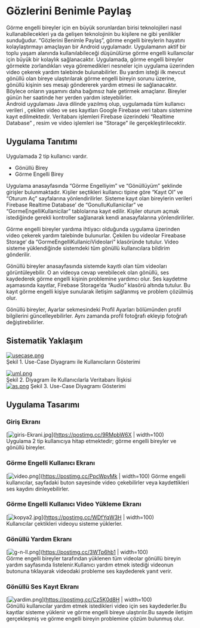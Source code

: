 # Gözlerini Benimle Paylaş
Görme engelli bireyler için en büyük sorunlardan birisi teknolojileri nasıl kullanabilecekleri ya da gelişen teknolojinin bu kişilere ne gibi yenilikler sunduğudur. “Gözlerini Benimle Paylaş”, görme engelli bireylerin hayatını kolaylaştırmayı amaçlayan bir Android uygulamadır. Uygulamanın aktif bir toplu yaşam alanında kullanılabileceği düşünülürse görme engelli kullanıcılar için büyük bir kolaylık sağlanacaktır. 
Uygulamada, görme engelli bireyler görmekte zorlandıkları veya göremedikleri nesneler için uygulama üzerinden video çekerek yardım talebinde bulunabilirler. Bu yardım isteği ilk mevcut gönüllü olan bireye ulaştırılarak görme engelli bireyin sorunu üzerine, gönüllü kişinin ses mesajı göndererek yardım etmesi ile sağlanacaktır. Böylece onların yaşamını daha bağımsız hale getirmek amaçlanır. Bireyler günün her saatinde her yerden yardım isteyebilirler.  
Android uygulaması Java dilinde yazılmış olup, uygulamada tüm kullanıcı verileri , çekilen video ve ses kayıtları Google Firebase veri tabanı sistemine kayıt edilmektedir. Veritabanı işlemleri Firebase üzerindeki “Realtime Database” , resim ve video işlemleri ise “Storage” ile gerçekleştirilecektir.   

## Uygulama Tanıtımı  
Uygulamada 2 tip kullanıcı vardır.

- Gönüllü Birey
- Görme Engelli Birey

Uygulama anasayfasında “Görme Engelliyim” ve “Gönüllüyüm” şeklinde girişler bulunmaktadır. Kişiler seçtikleri kullanıcı tipine göre “Kayıt Ol” ve “Oturum Aç” sayfalarına yönlendirilirler. Sisteme kayıt olan bireylerin verileri Firebase Realtime Database’ de “GonulluKullanicilar” ve “GormeEngelliKullanicilar” tablolarına kayıt edilir. Kişiler oturum açmak istediğinde gerekli kontroller sağlanarak kendi anasayfalarına yönlendirilirler.

Görme engelli bireyler yardıma ihtiyacı olduğunda uygulama üzerinden video çekerek yardım talebinde bulunurlar. Çekilen bu videolar Fireabase Storage‘ da “GormeEngelliKullaniciVideolari” klasöründe tutulur. Video sisteme yüklendiğinde sistemdeki tüm gönüllü kullanıcılara bildirim gönderilir. 

Gönüllü bireyler anasayfasında  sistemde kayıtlı olan tüm videoları görüntüleyebilir. O an videoya cevap verebilecek olan gönüllü, ses kaydederek görme engelli kişinin problemine yardımcı olur. Ses kaydetme aşamasında kayıtlar, Firebase Storage’da “Audio” klasörü altında tutulur. Bu kayıt görme engelli kişiye sunularak iletişim sağlanmış ve problem çözülmüş olur.

Gönüllü bireyler, Ayarlar sekmesindeki Profil Ayarları bölümünden profil bilgilerini güncelleyebilirler. Aynı zamanda profil fotoğrafı ekleyip fotoğrafı değiştirebilirler. 

## Sistematik Yaklaşım
[![usecase.png](https://i.postimg.cc/qMy1sz2C/usecase.png)](https://postimg.cc/mtZ3RZXb)  
Şekil 1. Use-Case Diyagramı ile Kullanıcıların Gösterimi  

[![uml.png](https://i.postimg.cc/508X7dgp/uml.png)](https://postimg.cc/njcVrW6Q)  
Şekil 2. Diyagram ile Kullanıcılarla Veritabanı İlişkisi  
[![as.png](https://i.postimg.cc/9QN1VZhK/as.png)](https://postimg.cc/hXTV1Jh1) Şekil 3. Use-Case Diyagramı Gösterimi

## Uygulama Tasarımı
### Giriş Ekranı
[![giris-Ekrani.jpg](https://i.postimg.cc/4dvSJywc/giris-Ekrani.jpg)](https://postimg.cc/9RMpbW6X | width=100)   
Uygulama 2 tip kullanıcıya hitap etmektedir; görme engelli bireyler ve gönüllü bireyler.
### Görme Engelli Kullanıcı Ekranı
[![video.png](https://i.postimg.cc/mkZ8nQzh/video.png)](https://postimg.cc/PpcWpvMk  | width=100)
Görme engelli kullanıcılar, sayfadaki  buton  sayesinde video çekebilirler veya kaydettikleri ses kaydını dinleyebilirler.

### Görme Engelli Kullanıcı Video Yükleme Ekranı   
[![kopya2.jpg](https://i.postimg.cc/bJq7M4jp/kopya2.jpg)](https://postimg.cc/WDfYqW3H | width=100)   
Kullanıcılar çektikleri videoyu sisteme yüklerler.

### Gönüllü Yardım Ekranı
[![g-n-ll.png](https://i.postimg.cc/T2y9KYVz/g-n-ll.png)](https://postimg.cc/3WTp6hb1 | width=100)  
Görme engelli bireyler tarafından yüklenen tüm videolar gönüllü bireyin yardım sayfasında listelenir.Kullanıcı yardım etmek istediği videonun butonuna tıklayarak videodaki probleme ses kaydederek yanıt verir.

### Gönüllü  Ses Kayıt Ekranı
[![yardim.png](https://i.postimg.cc/X7cBwC7h/yardim.png)](https://postimg.cc/Cz5K0d8H | width=100)  
Gönüllü kullanıcılar yardım etmek istedikleri video için ses kaydederler.Bu kayıtlar sisteme yüklenir ve görme engelli bireye ulaştırılır.Bu sayede iletişim gerçekleşmiş ve görme engelli bireyin problemine çözüm bulunmuş olur.





